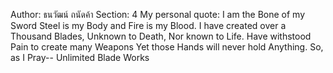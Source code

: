 Author: ธนวัฒน์ ถนัดค้า
Section: 4
My personal quote: I am the Bone of my Sword Steel is my Body and Fire is my Blood. I have created over a Thousand Blades, Unknown to Death, Nor known to Life. Have withstood Pain to create many Weapons Yet those Hands will never hold Anything. So, as I Pray-- Unlimited Blade Works